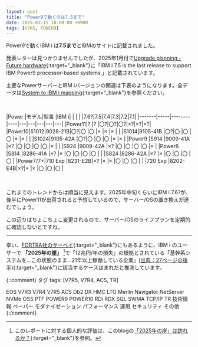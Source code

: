 ```yaml
---
layout: post
title: "Power9で動くのは7.5まで"
date: 2025-01-15 18:00:00 +0900
tags: [V7R5, POWER9]
---
```

Power9で動くIBM i は**7.5まで**とIBMのサイトに記載されました。

発表レターは見つかりませんでしたが、2025年1月付で[Upgrade planning - Future hardware](https://www.ibm.com/support/pages/node/687283){:target="_blank"}に「IBM i 7.5 is the last release to support IBM Power9 processor-based systems.」と記載されています。

主要なPowerサーバーとIBM iバージョンの関連は下表のようになります。全データは[System to IBM i mapping](https://www.ibm.com/support/pages/system-ibm-i-mapping){:target="_blank"}を参照ください。

<br>

|Power  |モデル|型番    |IBM i|
|       |     |        |7.6?|7.5|7.4|7.3|7.2|7.1|
|-------|-----|--------|----|---|---|---|---|---|
|Power11|?    |?       |〇?|〇?|〇?|×?|×?|×?|
|Power10|S1012|9028-21B|〇?|〇 |〇 |× |× |× |
|       |S1014|9105-41B |〇?|〇 |〇 |〇 |× |× |
|       |S1024|9105-42A |〇?|〇 |〇 |〇 |× |× |
|Power9 |S914 |9009-41A |×? |〇 |〇 |〇 |〇 |× |
|       |S924 |9009-42A |×? |〇 |〇 |〇 |〇 |× |
|Power8 |S814 |8286-41A |×? |× |〇 |〇 |〇 |〇 |
|       |S824 |8286-42A |×? |× |〇 |〇 |〇 |〇 |
|Power7/7+|710 Exp |8231-E2B|×?  |× |× |〇 |〇 |〇 |
|       |720 Exp |8202-E4B|×?|× |× |〇 |〇 |〇 |


<br>

これまでのトレンドからは順当に見えます。2025年中旬くらいにIBM i 7.6?が、後半にPower11が出荷されると予想しているので、サーバー/OSの置き換えが進むでしょう。

  
この辺りはちょこちょこ変更されるので、サーバー/OSのライフプランを定期的に確認しないとですね。

<hr>
  

幸い、[FORTRA社のサーベイ](https://www.fortra.com/resources/upcoming/2025-ibm-i-marketplace-survey-results-revealed-apac){:target="_blank"}にもあるように、IBM i のユーザーで **「2025年の崖」** [^1]で「12兆円/年の損失」の根拠とされている「基幹系システムを...この状態のまま...21年以上稼働している企業」[(出典：27ページの後半)](https://www.meti.go.jp/shingikai/mono_info_service/digital_transformation/pdf/20180907_03.pdf){:target="_blank"}に該当するケースはまれだと推測しています。

[^1]: このレポートに対する個人的な評価は、このblogの[「2025年の崖」は訪れるか？](https://guricat.github.io/GuriPages/2022/02/28/2025%E5%B9%B4%E3%81%AE%E5%B4%96-%E3%81%AF%E8%A8%AA%E3%82%8C%E3%82%8B%E3%81%8B/){:target="_blank"}を参照。

  

{::comment}
タグ
tags: [V7R5, V7R4, ACS, TR]

EOS
V7R3
V7R4
V7R5
ACS
Db2
DX
HMC
LTO
Merlin
Navigator
NetServer
NVMe
OSS
PTF
POWER9
POWER10
RDi
RDX
SQL
SWMA
TCP/IP
TR
技術情報
ペーパー
モダナイゼーション
パフォーマンス
運用
セキュリティ
その他
{:/comment}
